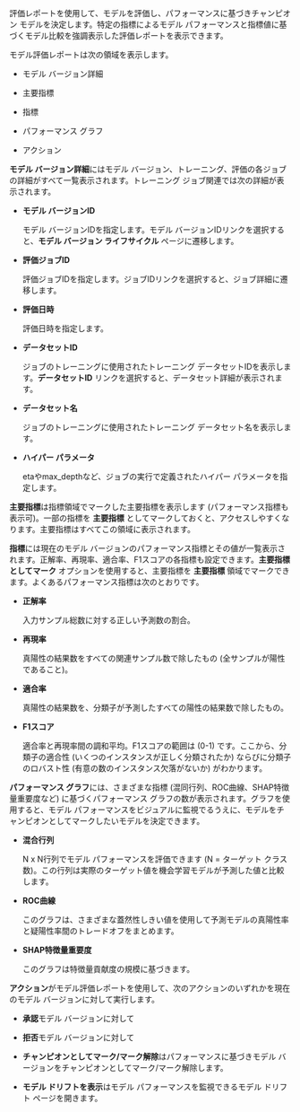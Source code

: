 評価レポートを使用して、モデルを評価し、パフォーマンスに基づきチャンピオン モデルを決定します。特定の指標によるモデル パフォーマンスと指標値に基づくモデル比較を強調表示した評価レポートを表示できます。

モデル評価レポートは次の領域を表示します。

-   モデル バージョン詳細


-   主要指標


-   指標


-   パフォーマンス グラフ


-   アクション


**モデル バージョン詳細**にはモデル バージョン、トレーニング、評価の各ジョブの詳細がすべて一覧表示されます。トレーニング ジョブ関連では次の詳細が表示されます。

-   **モデル バージョンID**

    モデル バージョンIDを指定します。モデル バージョンIDリンクを選択すると、**モデル バージョン ライフサイクル** ページに遷移します。


-   **評価ジョブID**

    評価ジョブIDを指定します。ジョブIDリンクを選択すると、ジョブ詳細に遷移します。


-   **評価日時**

    評価日時を指定します。


-   **データセットID**

    ジョブのトレーニングに使用されたトレーニング データセットIDを表示します。**データセットID** リンクを選択すると、データセット詳細が表示されます。


-   **データセット名**

    ジョブのトレーニングに使用されたトレーニング データセット名を表示します。


-   **ハイパー パラメータ**

    etaやmax_depthなど、ジョブの実行で定義されたハイパー パラメータを指定します。


**主要指標**は指標領域でマークした主要指標を表示します (パフォーマンス指標も表示可)。一部の指標を **主要指標** としてマークしておくと、アクセスしやすくなります。主要指標はすべてこの領域に表示されます。

**指標**には現在のモデル バージョンのパフォーマンス指標とその値が一覧表示されます。正解率、再現率、適合率、F1スコアの各指標も設定できます。**主要指標としてマーク** オプションを使用すると、主要指標を **主要指標** 領域でマークできます。よくあるパフォーマンス指標は次のとおりです。

-   **正解率**

    入力サンプル総数に対する正しい予測数の割合。


-   **再現率**

    真陽性の結果数をすべての関連サンプル数で除したもの (全サンプルが陽性であること)。


-   **適合率**

    真陽性の結果数を、分類子が予測したすべての陽性の結果数で除したもの。


-   **F1スコア**

    適合率と再現率間の調和平均。F1スコアの範囲は (0-1) です。ここから、分類子の適合性 (いくつのインスタンスが正しく分類されたか) ならびに分類子のロバスト性 (有意の数のインスタンス欠落がないか) がわかります。


**パフォーマンス グラフ**には、さまざまな指標 (混同行列、ROC曲線、SHAP特徴量重要度など) に基づくパフォーマンス グラフの数が表示されます。グラフを使用すると、モデル パフォーマンスをビジュアルに監視でるうえに、モデルをチャンピオンとしてマークしたいモデルを決定できます。

-   **混合行列**

    N x N行列でモデル パフォーマンスを評価できます (N = ターゲット クラス数)。この行列は実際のターゲット値を機会学習モデルが予測した値と比較します。


-   **ROC曲線**

    このグラフは、さまざまな蓋然性しきい値を使用して予測モデルの真陽性率と疑陽性率間のトレードオフをまとめます。


-   **SHAP特徴量重要度**

    このグラフは特徴量貢献度の規模に基づきます。


**アクション**がモデル評価レポートを使用して、次のアクションのいずれかを現在のモデル バージョンに対して実行します。

-   **承認**モデル バージョンに対して


-   **拒否**モデル バージョンに対して


-   **チャンピオンとしてマーク/マーク解除**はパフォーマンスに基づきモデル バージョンをチャンピオンとしてマーク/マーク解除します。


-   **モデル ドリフトを表示**はモデル パフォーマンスを監視できるモデル ドリフト ページを開きます。


